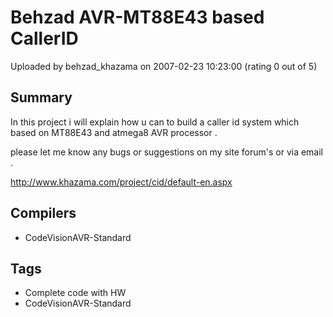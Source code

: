 # Behzad AVR-MT88E43 based CallerID

Uploaded by behzad_khazama on 2007-02-23 10:23:00 (rating 0 out of 5)

## Summary

In this project i will explain how u can to build a caller id system which based on MT88E43 and atmega8 AVR processor .  

please let me know any bugs or suggestions on my site forum's or via email .  

<http://www.khazama.com/project/cid/default-en.aspx>

## Compilers

- CodeVisionAVR-Standard

## Tags

- Complete code with HW
- CodeVisionAVR-Standard
